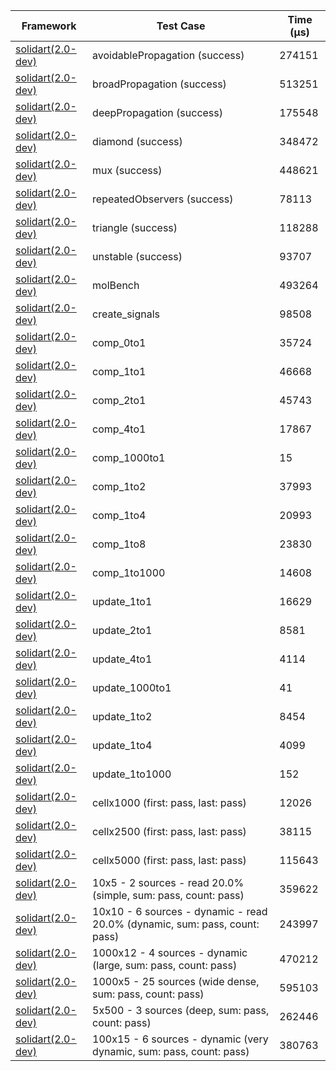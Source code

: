 | Framework | Test Case | Time (μs) |
| --- | --- | --- |
| [solidart(2.0-dev)](https://github.com/nank1ro/solidart/tree/dev) | avoidablePropagation (success) | 274151 |
| [solidart(2.0-dev)](https://github.com/nank1ro/solidart/tree/dev) | broadPropagation (success) | 513251 |
| [solidart(2.0-dev)](https://github.com/nank1ro/solidart/tree/dev) | deepPropagation (success) | 175548 |
| [solidart(2.0-dev)](https://github.com/nank1ro/solidart/tree/dev) | diamond (success) | 348472 |
| [solidart(2.0-dev)](https://github.com/nank1ro/solidart/tree/dev) | mux (success) | 448621 |
| [solidart(2.0-dev)](https://github.com/nank1ro/solidart/tree/dev) | repeatedObservers (success) | 78113 |
| [solidart(2.0-dev)](https://github.com/nank1ro/solidart/tree/dev) | triangle (success) | 118288 |
| [solidart(2.0-dev)](https://github.com/nank1ro/solidart/tree/dev) | unstable (success) | 93707 |
| [solidart(2.0-dev)](https://github.com/nank1ro/solidart/tree/dev) | molBench | 493264 |
| [solidart(2.0-dev)](https://github.com/nank1ro/solidart/tree/dev) | create_signals | 98508 |
| [solidart(2.0-dev)](https://github.com/nank1ro/solidart/tree/dev) | comp_0to1 | 35724 |
| [solidart(2.0-dev)](https://github.com/nank1ro/solidart/tree/dev) | comp_1to1 | 46668 |
| [solidart(2.0-dev)](https://github.com/nank1ro/solidart/tree/dev) | comp_2to1 | 45743 |
| [solidart(2.0-dev)](https://github.com/nank1ro/solidart/tree/dev) | comp_4to1 | 17867 |
| [solidart(2.0-dev)](https://github.com/nank1ro/solidart/tree/dev) | comp_1000to1 | 15 |
| [solidart(2.0-dev)](https://github.com/nank1ro/solidart/tree/dev) | comp_1to2 | 37993 |
| [solidart(2.0-dev)](https://github.com/nank1ro/solidart/tree/dev) | comp_1to4 | 20993 |
| [solidart(2.0-dev)](https://github.com/nank1ro/solidart/tree/dev) | comp_1to8 | 23830 |
| [solidart(2.0-dev)](https://github.com/nank1ro/solidart/tree/dev) | comp_1to1000 | 14608 |
| [solidart(2.0-dev)](https://github.com/nank1ro/solidart/tree/dev) | update_1to1 | 16629 |
| [solidart(2.0-dev)](https://github.com/nank1ro/solidart/tree/dev) | update_2to1 | 8581 |
| [solidart(2.0-dev)](https://github.com/nank1ro/solidart/tree/dev) | update_4to1 | 4114 |
| [solidart(2.0-dev)](https://github.com/nank1ro/solidart/tree/dev) | update_1000to1 | 41 |
| [solidart(2.0-dev)](https://github.com/nank1ro/solidart/tree/dev) | update_1to2 | 8454 |
| [solidart(2.0-dev)](https://github.com/nank1ro/solidart/tree/dev) | update_1to4 | 4099 |
| [solidart(2.0-dev)](https://github.com/nank1ro/solidart/tree/dev) | update_1to1000 | 152 |
| [solidart(2.0-dev)](https://github.com/nank1ro/solidart/tree/dev) | cellx1000 (first: pass, last: pass) | 12026 |
| [solidart(2.0-dev)](https://github.com/nank1ro/solidart/tree/dev) | cellx2500 (first: pass, last: pass) | 38115 |
| [solidart(2.0-dev)](https://github.com/nank1ro/solidart/tree/dev) | cellx5000 (first: pass, last: pass) | 115643 |
| [solidart(2.0-dev)](https://github.com/nank1ro/solidart/tree/dev) | 10x5 - 2 sources - read 20.0% (simple, sum: pass, count: pass) | 359622 |
| [solidart(2.0-dev)](https://github.com/nank1ro/solidart/tree/dev) | 10x10 - 6 sources - dynamic - read 20.0% (dynamic, sum: pass, count: pass) | 243997 |
| [solidart(2.0-dev)](https://github.com/nank1ro/solidart/tree/dev) | 1000x12 - 4 sources - dynamic (large, sum: pass, count: pass) | 470212 |
| [solidart(2.0-dev)](https://github.com/nank1ro/solidart/tree/dev) | 1000x5 - 25 sources (wide dense, sum: pass, count: pass) | 595103 |
| [solidart(2.0-dev)](https://github.com/nank1ro/solidart/tree/dev) | 5x500 - 3 sources (deep, sum: pass, count: pass) | 262446 |
| [solidart(2.0-dev)](https://github.com/nank1ro/solidart/tree/dev) | 100x15 - 6 sources - dynamic (very dynamic, sum: pass, count: pass) | 380763 |
